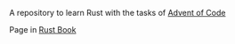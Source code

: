 A repository to learn Rust with the tasks of [Advent of Code](https://adventofcode.com/)

Page in [Rust Book](https://doc.rust-lang.org/stable/book/ch03-00-common-programming-concepts.html)
